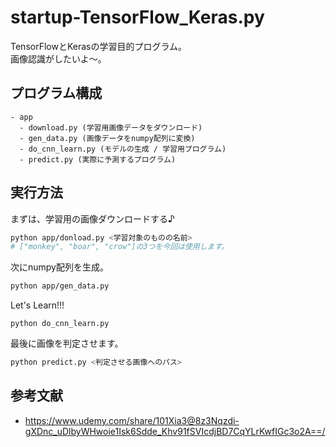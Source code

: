 # startup-TensorFlow_Keras.py

TensorFlowとKerasの学習目的プログラム。  
画像認識がしたいよ～。  

## プログラム構成

```dir
- app
  - download.py (学習用画像データをダウンロード)
  - gen_data.py (画像データをnumpy配列に変換)
  - do_cnn_learn.py (モデルの生成 / 学習用プログラム)
  - predict.py (実際に予測するプログラム)
```

## 実行方法

まずは、学習用の画像ダウンロードする♪  

```bash
python app/donload.py <学習対象のものの名前>
# ["monkey", "boar", "crow"]の3つを今回は使用します。
```

次にnumpy配列を生成。  

```bash
python app/gen_data.py
```

Let's Learn!!!  

```shell
python do_cnn_learn.py
```

最後に画像を判定させます。

```bash
python predict.py <判定させる画像へのパス>
```

## 参考文献
- <https://www.udemy.com/share/101Xia3@8z3Nqzdi-gXDnc_uDlbyWHwoie1Isk6Sdde_Khv91fSVIcdjBD7CqYLrKwfIGc3o2A==/>
